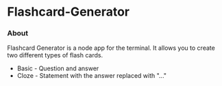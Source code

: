 # Flashcard-Generator

### About

Flashcard Generator is a node app for the terminal. It allows you to create two different types of flash cards.
 *  Basic - Question and answer
 * Cloze - Statement with the answer replaced with "..."
 

 
